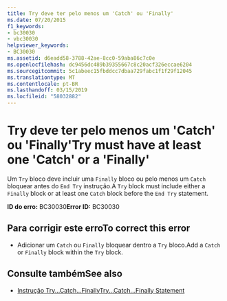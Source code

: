 ```yaml
---
title: Try deve ter pelo menos um 'Catch' ou 'Finally'
ms.date: 07/20/2015
f1_keywords:
- bc30030
- vbc30030
helpviewer_keywords:
- BC30030
ms.assetid: d6eadd58-3788-42ae-8cc0-59aba86c7c0e
ms.openlocfilehash: dc9456dc489b39355667c8c20acf326eccae6204
ms.sourcegitcommit: 5c1abeec15fbddcc7dbaa729fabc1f1f29f12045
ms.translationtype: MT
ms.contentlocale: pt-BR
ms.lasthandoff: 03/15/2019
ms.locfileid: "58032882"
---
```

# <a name="try-must-have-at-least-one-catch-or-a-finally"></a><span data-ttu-id="f394b-102">Try deve ter pelo menos um 'Catch' ou 'Finally'</span><span class="sxs-lookup"><span data-stu-id="f394b-102">Try must have at least one 'Catch' or a 'Finally'</span></span>
<span data-ttu-id="f394b-103">Um `Try` bloco deve incluir uma `Finally` bloco ou pelo menos um `Catch` bloquear antes do `End Try` instrução.</span><span class="sxs-lookup"><span data-stu-id="f394b-103">A `Try` block must include either a `Finally` block or at least one `Catch` block before the `End Try` statement.</span></span>  
  
 <span data-ttu-id="f394b-104">**ID do erro:** BC30030</span><span class="sxs-lookup"><span data-stu-id="f394b-104">**Error ID:** BC30030</span></span>  
  
## <a name="to-correct-this-error"></a><span data-ttu-id="f394b-105">Para corrigir este erro</span><span class="sxs-lookup"><span data-stu-id="f394b-105">To correct this error</span></span>  
  
-   <span data-ttu-id="f394b-106">Adicionar um `Catch` ou `Finally` bloquear dentro a `Try` bloco.</span><span class="sxs-lookup"><span data-stu-id="f394b-106">Add a `Catch` or `Finally` block within the `Try` block.</span></span>  
  
## <a name="see-also"></a><span data-ttu-id="f394b-107">Consulte também</span><span class="sxs-lookup"><span data-stu-id="f394b-107">See also</span></span>

- [<span data-ttu-id="f394b-108">Instrução Try...Catch...Finally</span><span class="sxs-lookup"><span data-stu-id="f394b-108">Try...Catch...Finally Statement</span></span>](../../visual-basic/language-reference/statements/try-catch-finally-statement.md)
